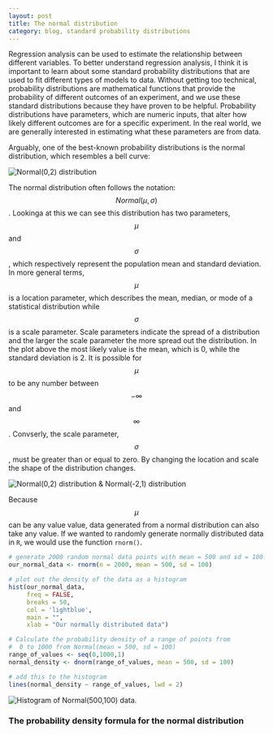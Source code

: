 ```yaml
---
layout: post
title: The normal distribution
category: blog, standard probability distributions
---
```


Regression analysis can be used to estimate the relationship between different variables. To better understand regression analysis, I think it is important to learn about some standard probability distributions that are used to fit different types of models to data. Without getting too technical, probability distributions are mathematical functions that provide the probability of different outcomes of an experiment, and we use these standard distributions because they have proven to be helpful. Probability distributions have parameters, which are numeric inputs, that alter how likely different outcomes are for a specific experiment. In the real world, we are generally interested in estimating what these parameters are from data.

Arguably, one of the best-known probability distributions is the normal distribution, which resembles a bell curve:

![Normal(0,2) distribution]({{site.url}}/blog/images/normal_plot1.jpg#center)


The normal distribution often follows the notation: <span>$$Normal(\mu, \sigma)$$</span>. Lookinga at this we can see this distribution has two parameters, <span>$$\mu$$</span> and <span>$$\sigma$$</span>, which respectively represent the population mean and standard deviation. In more general terms, <span>$$\mu$$</span> is a location parameter, which describes the mean, median, or mode of a statistical distribution while <span>$$\sigma$$</span> is a scale parameter. Scale parameters indicate the spread of a distribution and the larger the scale parameter the more spread out the distribution. In the plot above the most likely value is the mean, which is 0, while the standard deviation is 2. It is possible for <span>$$\mu$$</span> to be any number between <span>$$-\infty$$</span> and <span>$$\infty$$</span>. Convserly, the scale parameter,<span>$$\sigma$$, must be greater than or equal to zero. By changing the location and scale the shape of the distribution changes.

![Normal(0,2) distribution & Normal(-2,1) distribution]({{site.url}}/blog/images/normal_plot2.jpg#center)

Because <span>$$\mu$$</span> can be any value value, data generated from a normal distribution can also take any value. If we wanted to randomly generate normally distributed data in `R`, we would use the function `rnorm()`. 



```R
# generate 2000 random normal data points with mean = 500 and sd = 100.
our_normal_data <- rnorm(n = 2000, mean = 500, sd = 100)

# plot out the density of the data as a histogram
hist(our_normal_data, 
     freq = FALSE,
     breaks = 50, 
     col = 'lightblue', 
     main = "",
     xlab = "Our normally distributed data")

# Calculate the probability density of a range of points from
#  0 to 1000 from Normal(mean = 500, sd = 100)
range_of_values <- seq(0,1000,1)
normal_density <- dnorm(range_of_values, mean = 500, sd = 100)

# add this to the histogram
lines(normal_density ~ range_of_values, lwd = 2)


```


![Histogram of Normal(500,100) data.]({{site.url}}/blog/images/normal_plot3.jpg#center)
 

### The probability density formula for the normal distribution